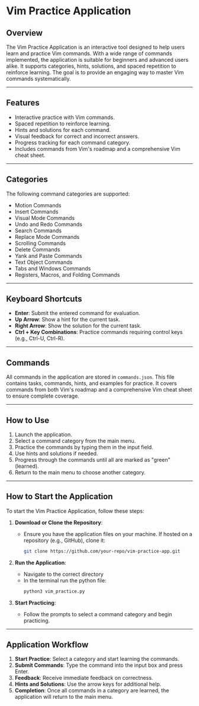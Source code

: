 # Vim Practice Application

## Overview
The Vim Practice Application is an interactive tool designed to help users learn and practice Vim commands. With a wide range of commands implemented, the application is suitable for beginners and advanced users alike. It supports categories, hints, solutions, and spaced repetition to reinforce learning. The goal is to provide an engaging way to master Vim commands systematically.

---

## Features
- Interactive practice with Vim commands.
- Spaced repetition to reinforce learning.
- Hints and solutions for each command.
- Visual feedback for correct and incorrect answers.
- Progress tracking for each command category.
- Includes commands from Vim's roadmap and a comprehensive Vim cheat sheet.

---

## Categories
The following command categories are supported:

- Motion Commands
- Insert Commands
- Visual Mode Commands
- Undo and Redo Commands
- Search Commands
- Replace Mode Commands
- Scrolling Commands
- Delete Commands
- Yank and Paste Commands
- Text Object Commands
- Tabs and Windows Commands
- Registers, Macros, and Folding Commands

---

## Keyboard Shortcuts
- **Enter**: Submit the entered command for evaluation.
- **Up Arrow**: Show a hint for the current task.
- **Right Arrow**: Show the solution for the current task.
- **Ctrl + Key Combinations**: Practice commands requiring control keys (e.g., Ctrl-U, Ctrl-R).

---

## Commands
All commands in the application are stored in `commands.json`. This file contains tasks, commands, hints, and examples for practice. It covers commands from both Vim's roadmap and a comprehensive Vim cheat sheet to ensure complete coverage.

---

## How to Use
1. Launch the application.
2. Select a command category from the main menu.
3. Practice the commands by typing them in the input field.
4. Use hints and solutions if needed.
5. Progress through the commands until all are marked as "green" (learned).
6. Return to the main menu to choose another category.

---

## How to Start the Application
To start the Vim Practice Application, follow these steps:

1. **Download or Clone the Repository**:
   - Ensure you have the application files on your machine. If hosted on a repository (e.g., GitHub), clone it:
     ```bash
     git clone https://github.com/your-repo/vim-practice-app.git
     ```

2. **Run the Application**:
   - Navigate to the correct directory
   - In the terminal run the python file:
     ```bash
     python3 vim_practice.py
     ```
3. **Start Practicing**:
   - Follow the prompts to select a command category and begin practicing.

---

## Application Workflow
1. **Start Practice**: Select a category and start learning the commands.
2. **Submit Commands**: Type the command into the input box and press Enter.
3. **Feedback**: Receive immediate feedback on correctness.
4. **Hints and Solutions**: Use the arrow keys for additional help.
5. **Completion**: Once all commands in a category are learned, the application will return to the main menu.
